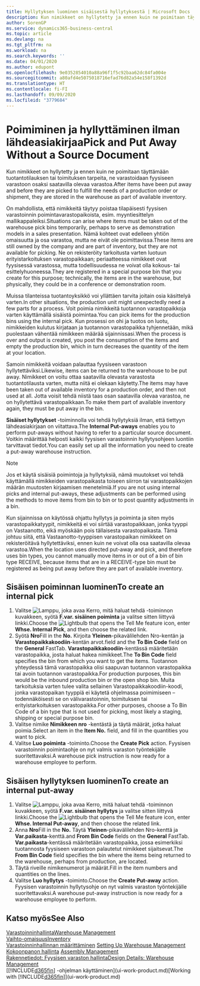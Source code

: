 ```yaml
---
title: Hyllytyksen luominen sisäisestä hyllytyksestä | Microsoft Docs
description: Kun nimikkeet on hyllytetty ja ennen kuin ne poimitaan täyttämään tuotantotilauksen tai toimituksen tarpeita, ne varastoidaan fyysiseen varastoon osaksi saatavilla olevaa varastoa.
author: SorenGP
ms.service: dynamics365-business-central
ms.topic: article
ms.devlang: na
ms.tgt_pltfrm: na
ms.workload: na
ms.search.keywords: ''
ms.date: 04/01/2020
ms.author: edupont
ms.openlocfilehash: 9e0352854010a88a96f1f5c92baa62dc84fa004e
ms.sourcegitcommit: a80afd4e5075018716efad76d82a54e158f1392d
ms.translationtype: HT
ms.contentlocale: fi-FI
ms.lasthandoff: 09/09/2020
ms.locfileid: "3779684"
---
```

# <a name="pick-and-put-away-without-a-source-document"></a><span data-ttu-id="972f7-103">Poimiminen ja hyllyttäminen ilman lähdeasiakirjaa</span><span class="sxs-lookup"><span data-stu-id="972f7-103">Pick and Put Away Without a Source Document</span></span>
<span data-ttu-id="972f7-104">Kun nimikkeet on hyllytetty ja ennen kuin ne poimitaan täyttämään tuotantotilauksen tai toimituksen tarpeita, ne varastoidaan fyysiseen varastoon osaksi saatavilla olevaa varastoa.</span><span class="sxs-lookup"><span data-stu-id="972f7-104">After items have been put away and before they are picked to fulfill the needs of a production order or shipment, they are stored in the warehouse as part of available inventory.</span></span>  

<span data-ttu-id="972f7-105">On mahdollista, että nimikkeitä täytyy poistaa tilapäisesti fyysisen varastoinnin poimintavarastopaikoista, esim. myyntiesittelyn mallikappaleiksi.</span><span class="sxs-lookup"><span data-stu-id="972f7-105">Situations can arise where items must be taken out of the warehouse pick bins temporarily, perhaps to serve as demonstration models in a sales presentation.</span></span> <span data-ttu-id="972f7-106">Nämä kohteet ovat edelleen yhtiön omaisuutta ja osa varastoa, mutta ne eivät ole poimittavissa.</span><span class="sxs-lookup"><span data-stu-id="972f7-106">These items are still owned by the company and are part of inventory, but they are not available for picking.</span></span> <span data-ttu-id="972f7-107">Ne on rekisteröity tarkoitusta varten luotuun erityistarkoituksen varastopaikkaan; periaatteessa nimikkeet ovat fyysisessä varastossa, mutta todellisuudessa ne voivat olla kokous- tai esittelyhuoneessa.</span><span class="sxs-lookup"><span data-stu-id="972f7-107">They are registered in a special purpose bin that you create for this purpose; technically, the items are in the warehouse, but physically, they could be in a conference or demonstration room.</span></span>  

<span data-ttu-id="972f7-108">Muissa tilanteissa tuotantoyksikkö voi yllättäen tarvita joitain osia käsittelyä varten.</span><span class="sxs-lookup"><span data-stu-id="972f7-108">In other situations, the production unit might unexpectedly need a few parts for a process.</span></span> <span data-ttu-id="972f7-109">Voit poimia nimikkeitä tuotannon varastopaikkoja varten käyttämällä sisäistä poimintaa.</span><span class="sxs-lookup"><span data-stu-id="972f7-109">You can pick items for the production bins using the internal pick.</span></span> <span data-ttu-id="972f7-110">Kun prosessi on ohi ja tuotos on luotu, nimikkeiden kulutus kirjataan ja tuotannon varastopaikka tyhjennetään, mikä puolestaan vähentää nimikkeen määrää sijainnissasi.</span><span class="sxs-lookup"><span data-stu-id="972f7-110">When the process is over and output is created, you post the consumption of the items and empty the production bin, which in turn decreases the quantity of the item at your location.</span></span>  

<span data-ttu-id="972f7-111">Samoin nimikkeitä voidaan palauttaa fyysiseen varastoon hyllytettäviksi.</span><span class="sxs-lookup"><span data-stu-id="972f7-111">Likewise, items can be returned to the warehouse to be put away.</span></span> <span data-ttu-id="972f7-112">Nimikkeet on voitu ottaa saatavilla olevasta varastosta tuotantotilausta varten, mutta niitä ei olekaan käytetty.</span><span class="sxs-lookup"><span data-stu-id="972f7-112">The items may have been taken out of available inventory for a production order, and then not used at all.</span></span> <span data-ttu-id="972f7-113">Jotta voisit tehdä niistä taas osan saatavilla olevaa varastoa, ne on hyllytettävä varastopaikkaan.</span><span class="sxs-lookup"><span data-stu-id="972f7-113">To make them part of available inventory again, they must be put away in the bin.</span></span>  

<span data-ttu-id="972f7-114">**Sisäiset hyllytykset** -toiminnolla voi tehdä hyllytyksiä ilman, että tiettyyn lähdeasiakirjaan on viitattava.</span><span class="sxs-lookup"><span data-stu-id="972f7-114">The **Internal Put-aways** enables you to perform put-aways without having to refer to a particular source document.</span></span> <span data-ttu-id="972f7-115">Voitkin määrittää helposti kaikki fyysisen varastoinnin hyllytysohjeen luontiin tarvittavat tiedot.</span><span class="sxs-lookup"><span data-stu-id="972f7-115">You can easily set up all the information you need to create a put-away warehouse instruction.</span></span>  

> [!NOTE]  
>  <span data-ttu-id="972f7-116">Jos et käytä sisäisiä poimintoja ja hyllytyksiä, nämä muutokset voi tehdä käyttämällä nimikkeiden varastopaikasta toiseen siirron tai varastopaikkojen määrän muutosten kirjaamisen menetelmiä.</span><span class="sxs-lookup"><span data-stu-id="972f7-116">If you are not using internal picks and internal put-aways, these adjustments can be performed using the methods to move items from bin to bin or to post quantity adjustments in a bin.</span></span>  
>   
>  <span data-ttu-id="972f7-117">Kun sijainnissa on käytössä ohjattu hyllytys ja poiminta ja siten myös varastopaikkatyypit, nimikkeitä ei voi siirtää varastopaikkaan, jonka tyyppi on Vastaanotto, eikä myöskään pois tällaisesta varastopaikasta. Tämä johtuu siitä, että Vastaanotto-tyyppisen varastopaikan nimikkeet on rekisteröitävä hyllytettäviksi, ennen kuin ne voivat olla osa saatavilla olevaa varastoa.</span><span class="sxs-lookup"><span data-stu-id="972f7-117">When the location uses directed put-away and pick, and therefore uses bin types, you cannot manually move items in or out of a bin of bin type RECEIVE, because items that are in a RECEIVE-type bin must be registered as being put away before they are part of available inventory.</span></span>  

## <a name="to-create-an-internal-pick"></a><span data-ttu-id="972f7-118">Sisäisen poiminnan luominen</span><span class="sxs-lookup"><span data-stu-id="972f7-118">To create an internal pick</span></span>  
1.  <span data-ttu-id="972f7-119">Valitse ![Lamppu, joka avaa Kerro, mitä haluat tehdä -toiminnon](media/ui-search/search_small.png "Kerro, mitä haluat tehdä") kuvakkeen, syötä **F.var. sisäinen poiminta** ja valitse sitten liittyvä linkki.</span><span class="sxs-lookup"><span data-stu-id="972f7-119">Choose the ![Lightbulb that opens the Tell Me feature](media/ui-search/search_small.png "Tell me what you want to do") icon, enter **Whse. Internal Pick**, and then choose the related link.</span></span>  
2.  <span data-ttu-id="972f7-120">Syötä **Nro**</span><span class="sxs-lookup"><span data-stu-id="972f7-120">Fill in the **No.**</span></span> <span data-ttu-id="972f7-121">Kirjoita **Yleinen**-pikavälilehden Nro-kentän ja **Varastopaikkakoodiin**-kentän arvot.</span><span class="sxs-lookup"><span data-stu-id="972f7-121">field and the **To Bin Code** field on the **General** FastTab.</span></span> <span data-ttu-id="972f7-122">**Varastopaikkakoodiin**-kentässä määritetään varastopaikka, josta haluat hakea nimikkeet.</span><span class="sxs-lookup"><span data-stu-id="972f7-122">The **To Bin Code** field specifies the bin from which you want to get the items.</span></span> <span data-ttu-id="972f7-123">Tuotannon yhteydessä tämä varastopaikka olisi saapuvan tuotannon varastopaikka tai avoin tuotannon varastopaikka.</span><span class="sxs-lookup"><span data-stu-id="972f7-123">For production purposes, this bin would be the inbound production bin or the open shop bin.</span></span> <span data-ttu-id="972f7-124">Muita tarkoituksia varten tulee valita sellainen Varastopaikkakoodiin-koodi, jonka varastopaikan tyyppiä ei käytetä ohjelmassa poimimiseen – todennäköisesti se on välivarastoinnin, toimituksen tai erityistarkoituksen varastopaikka.</span><span class="sxs-lookup"><span data-stu-id="972f7-124">For other purposes, choose a To Bin Code of a bin type that is not used for picking, most likely a staging, shipping or special purpose bin.</span></span>  
3.  <span data-ttu-id="972f7-125">Valitse nimike **Nimikkeen nro** -kentästä ja täytä määrät, jotka haluat poimia.</span><span class="sxs-lookup"><span data-stu-id="972f7-125">Select an item in the **Item No.** field, and fill in the quantities you want to pick.</span></span>  
4. <span data-ttu-id="972f7-126">Valitse **Luo poiminta** -toiminto.</span><span class="sxs-lookup"><span data-stu-id="972f7-126">Choose the **Create Pick** action.</span></span> <span data-ttu-id="972f7-127">Fyysisen varastoinnin poimintaohje on nyt valmis varaston työntekijälle suoritettavaksi.</span><span class="sxs-lookup"><span data-stu-id="972f7-127">A warehouse pick instruction is now ready for a warehouse employee to perform.</span></span>  

## <a name="to-create-an-internal-put-away"></a><span data-ttu-id="972f7-128">Sisäisen hyllytyksen luominen</span><span class="sxs-lookup"><span data-stu-id="972f7-128">To create an internal put-away</span></span>  
1.  <span data-ttu-id="972f7-129">Valitse ![Lamppu, joka avaa Kerro, mitä haluat tehdä -toiminnon](media/ui-search/search_small.png "Kerro, mitä haluat tehdä") kuvakkeen, syötä **F.var. sisäinen hyllytys** ja valitse sitten liittyvä linkki.</span><span class="sxs-lookup"><span data-stu-id="972f7-129">Choose the ![Lightbulb that opens the Tell Me feature](media/ui-search/search_small.png "Tell me what you want to do") icon, enter **Whse. Internal Put-away**, and then choose the related link.</span></span>  
2.  <span data-ttu-id="972f7-130">Anna **Nro**</span><span class="sxs-lookup"><span data-stu-id="972f7-130">Fill in the **No.**</span></span> <span data-ttu-id="972f7-131">Täytä **Yleinen**-pikavälilehden Nro-kenttä ja **Var.paikasta**-kenttä.</span><span class="sxs-lookup"><span data-stu-id="972f7-131">and **From Bin Code** fields on the **General** FastTab.</span></span> <span data-ttu-id="972f7-132">**Var.paikasta**-kentässä määritetään varastopaikka, jossa esimerkiksi tuotannosta fyysiseen varastoon palautetut nimikkeet sijaitsevat.</span><span class="sxs-lookup"><span data-stu-id="972f7-132">The **From Bin Code** field specifies the bin where the items being returned to the warehouse, perhaps from production, are located.</span></span>  
3.  <span data-ttu-id="972f7-133">Täytä riveille nimikenumerot ja määrät.</span><span class="sxs-lookup"><span data-stu-id="972f7-133">Fill in the item numbers and quantities on the lines.</span></span>  
4.  <span data-ttu-id="972f7-134">Valitse **Luo hyllytys** -toiminto.</span><span class="sxs-lookup"><span data-stu-id="972f7-134">Choose the **Create Put-away** action.</span></span> <span data-ttu-id="972f7-135">Fyysisen varastoinnin hyllytysohje on nyt valmis varaston työntekijälle suoritettavaksi.</span><span class="sxs-lookup"><span data-stu-id="972f7-135">A warehouse put-away instruction is now ready for a warehouse employee to perform.</span></span>  

## <a name="see-also"></a><span data-ttu-id="972f7-136">Katso myös</span><span class="sxs-lookup"><span data-stu-id="972f7-136">See Also</span></span>  
[<span data-ttu-id="972f7-137">Varastoinninhallinta</span><span class="sxs-lookup"><span data-stu-id="972f7-137">Warehouse Management</span></span>](warehouse-manage-warehouse.md)  
[<span data-ttu-id="972f7-138">Vaihto-omaisuus</span><span class="sxs-lookup"><span data-stu-id="972f7-138">Inventory</span></span>](inventory-manage-inventory.md)  
<span data-ttu-id="972f7-139">[Varastoinninhallinnan määrittäminen](warehouse-setup-warehouse.md)   </span><span class="sxs-lookup"><span data-stu-id="972f7-139">[Setting Up Warehouse Management](warehouse-setup-warehouse.md)   </span></span>  
<span data-ttu-id="972f7-140">[Kokoonpanon hallinta](assembly-assemble-items.md)  </span><span class="sxs-lookup"><span data-stu-id="972f7-140">[Assembly Management](assembly-assemble-items.md)  </span></span>  
[<span data-ttu-id="972f7-141">Rakennetiedot: Fyysisen varaston hallinta</span><span class="sxs-lookup"><span data-stu-id="972f7-141">Design Details: Warehouse Management</span></span>](design-details-warehouse-management.md)  
<span data-ttu-id="972f7-142">[[!INCLUDE[d365fin](includes/d365fin_md.md)] -ohjelman käyttäminen](ui-work-product.md)</span><span class="sxs-lookup"><span data-stu-id="972f7-142">[Working with [!INCLUDE[d365fin](includes/d365fin_md.md)]](ui-work-product.md)</span></span>
